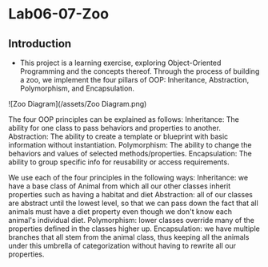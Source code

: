 # Lab06-07-Zoo

## Introduction
- This project is a learning exercise, exploring Object-Oriented Programming and the concepts thereof. Through the process of building a zoo, we implement the four pillars of OOP: Inheritance, Abstraction, Polymorphism, and Encapsulation.

![Zoo Diagram](/assets/Zoo Diagram.png)


The four OOP principles can be explained as follows:
	Inheritance: The ability for one class to pass behaviors and properties to another.
	Abstraction: The ability to create a template or blueprint with basic information without instantiation.
	Polymorphism: The ability to change the behaviors and values of selected methods/properties.
	Encapsulation: The ability to group specific info for reusability or access requirements.


We use each of the four principles in the following ways:
	Inheritance: we have a base class of Animal from which all our other classes inherit properties such as having a habitat and diet
	Abstraction: all of our classes are abstract until the lowest level, so that we can pass down the fact that all animals must have a diet property even though we don't know each animal's individual diet.
	Polymorphism: lower classes override many of the properties defined in the classes higher up.
	Encapsulation: we have multiple branches that all stem from the animal class, thus keeping all the animals under this umbrella of categorization without having to rewrite all our properties.
